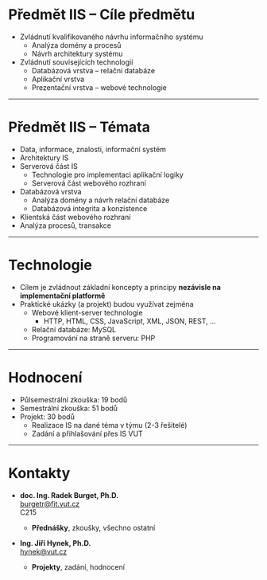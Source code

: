 # Předmět IIS – Cíle předmětu
- Zvládnutí kvalifikovaného návrhu informačního systému
	- Analýza domény a procesů
	- Návrh architektury systému
- Zvládnutí souvisejících technologií
	- Databázová vrstva – relační databáze
	- Aplikační vrstva
	- Prezentační vrstva – webové technologie

---

# Předmět IIS – Témata
- Data, informace, znalosti, informační systém
- Architektury IS
- Serverová část IS
	- Technologie pro implementaci aplikační logiky
	- Serverová část webového rozhraní
- Databázová vrstva
	- Analýza domény a návrh relační databáze
	- Databázová integrita a konzistence
- Klientská část webového rozhraní
- Analýza procesů, transakce

---

# Technologie
- Cílem je zvládnout základní koncepty a principy **nezávisle na implementační platformě**
- Praktické ukázky (a projekt) budou využívat zejména
	- Webové klient-server technologie
		- HTTP, HTML, CSS, JavaScript, XML, JSON, REST, …
	- Relační databáze: MySQL
	- Programování na straně serveru: PHP

---

# Hodnocení
- Půlsemestrální zkouška: 19 bodů
- Semestrální zkouška: 51 bodů
- Projekt: 30 bodů
	- Realizace IS na dané téma v týmu (2-3 řešitelé)
	- Zadání a přihlašování přes IS VUT

---

# Kontakty
- **doc. Ing. Radek Burget, Ph.D.** \
burgetr@fit.vut.cz \
C215
	- **Přednášky**, zkoušky, všechno ostatní

- **Ing. Jiří Hynek, Ph.D.** \
hynek@vut.cz
	- **Projekty**, zadání, hodnocení


